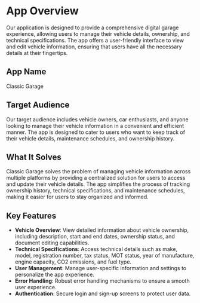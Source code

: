 # App Overview
Our application is designed to provide a comprehensive digital garage experience, allowing users to manage their vehicle details, ownership, and technical specifications. The app offers a user-friendly interface to view and edit vehicle information, ensuring that users have all the necessary details at their fingertips.

## App Name

Classic Garage

## Target Audience

Our target audience includes vehicle owners, car enthusiasts, and anyone looking to manage their vehicle information in a convenient and efficient manner. The app is designed to cater to users who want to keep track of their vehicle details, maintenance schedules, and ownership history.

## What It Solves

Classic Garage solves the problem of managing vehicle information across multiple platforms by providing a centralized solution for users to access and update their vehicle details. The app simplifies the process of tracking ownership history, technical specifications, and maintenance schedules, making it easier for users to stay organized and informed.

## Key Features

- **Vehicle Overview**: View detailed information about vehicle ownership, including description, start and end dates, ownership status, and document editing capabilities.
- **Technical Specifications**: Access technical details such as make, model, registration number, tax status, MOT status, year of manufacture, engine capacity, CO2 emissions, and fuel type.
- **User Management**: Manage user-specific information and settings to personalize the app experience.
- **Error Handling**: Robust error handling mechanisms to ensure a smooth user experience.
- **Authentication**: Secure login and sign-up screens to protect user data.

